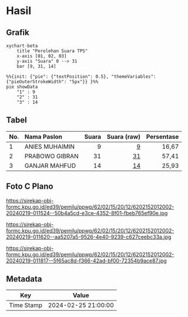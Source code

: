 # Hasil

## Grafik

```mermaid
xychart-beta
    title "Perolehan Suara TPS"
    x-axis [01, 02, 03]
    y-axis "Suara" 0 --> 31
    bar [9, 31, 14]
```

```mermaid
%%{init: {"pie": {"textPosition": 0.5}, "themeVariables": {"pieOuterStrokeWidth": "5px"}} }%%
pie showData
    "1" : 9
    "2" : 31
    "3" : 14
```

## Tabel

| No. | Nama Paslon    | Suara | Suara (raw) | Persentase |
|:--- |:-------------- | -----:| -----------:| ----------:|
| 1   | ANIES MUHAIMIN | 9     | [9][p-1]    | 16,67      |
| 2   | PRABOWO GIBRAN | 31    | [31][p-2]   | 57,41      |
| 3   | GANJAR MAHFUD  | 14    | [14][p-3]   | 25,93      |


[p-1]: https://github.com/gigit-pemilu/pemilu-2024-62-kalimantan-tengah/blob/main/pilpres/hitung-suara/sub/62-kalimantan-tengah/sub/02-kotawaringin-timur/sub/15-bukit-santuai/sub/2012-tumbang-torung/sub/002-tps/sub/paslon-1.txt
[p-2]: https://github.com/gigit-pemilu/pemilu-2024-62-kalimantan-tengah/blob/main/pilpres/hitung-suara/sub/62-kalimantan-tengah/sub/02-kotawaringin-timur/sub/15-bukit-santuai/sub/2012-tumbang-torung/sub/002-tps/sub/paslon-2.txt
[p-3]: https://github.com/gigit-pemilu/pemilu-2024-62-kalimantan-tengah/blob/main/pilpres/hitung-suara/sub/62-kalimantan-tengah/sub/02-kotawaringin-timur/sub/15-bukit-santuai/sub/2012-tumbang-torung/sub/002-tps/sub/paslon-3.txt

## Foto C Plano

https://sirekap-obj-formc.kpu.go.id/ed39/pemilu/ppwp/62/02/15/20/12/6202152012002-20240219-011524--50b4a5cd-e3ce-4352-8f01-fbeb765ef90e.jpg

https://sirekap-obj-formc.kpu.go.id/ed39/pemilu/ppwp/62/02/15/20/12/6202152012002-20240219-011620--aa5207a5-9526-4e40-9239-c627ceebc33a.jpg

https://sirekap-obj-formc.kpu.go.id/ed39/pemilu/ppwp/62/02/15/20/12/6202152012002-20240219-011817--5f65ac8d-f366-42ad-bf00-72354b9ace87.jpg


## Metadata

| Key        | Value               |
| ---------- | ------------------- |
| Time Stamp | 2024-02-25 21:00:00 |



